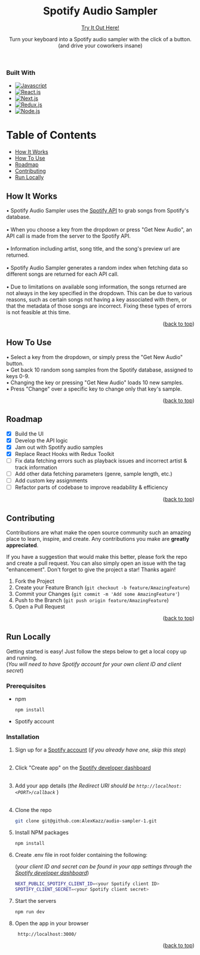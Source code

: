 <!-- [![Contributors][contributors-shield]][contributors-url]
[![Stargazers][stars-shield]][stars-url]
[![Issues][issues-shield]][issues-url] -->

<div>
<h1 align="center">Spotify Audio Sampler</h1>

<p align="center">
<a href="https://audio-sampler-1.vercel.app/">Try It Out Here!</a>
</p>

<p align="center">
Turn your keyboard into a Spotify audio sampler with the click of a button.
<br/>
(and drive your coworkers insane)
</p>
</div>
<br />

### Built With

- [![Javascript][javascript]][javascript-url]
- [![React.js][react.js]][react-url]
- [![Next.js][next.js]][next.js-url]
- [![Redux.js][redux.js]][redux.js-url]
- [![Node.js][node.js]][node.js-url]

# Table of Contents

- [How It Works](#how-it-works)
- [How To Use](#how-to-use)
- [Roadmap](#roadmap)
- [Contributing](#contributing)
- [Run Locally](#run-locally)

## How It Works

• Spotify Audio Sampler uses the <a href="https://developer.spotify.com/">Spotify API</a> to grab songs from Spotify's database.
<br/>
<br/>
• When you choose a key from the dropdown or press "Get New Audio", an API call is made from the server to the Spotify API.
<br/>
<br/>
• Information including artist, song title, and the song's preview url are returned.
<br/>
<br/>
• Spotify Audio Sampler generates a random index when fetching data so different songs are returned for each API call.
<br/>
<br/>
• Due to limitations on available song information, the songs returned are not always in the key specified in the dropdown. This can be due to various reasons, such as certain songs not having a key associated with them, or that the metadata of those songs are incorrect. Fixing these types of errors is not feasible at this time.

<p align="right">(<a href="#table-of-contents">back to top</a>)</p>

## How To Use

• Select a key from the dropdown, or simply press the "Get New Audio" button.
<br/>
• Get back 10 random song samples from the Spotify database, assigned to keys 0-9.
<br/>
• Changing the key or pressing "Get New Audio" loads 10 new samples.
<br/>
• Press "Change" over a specific key to change only that key's sample.

<p align="right">(<a href="#table-of-contents">back to top</a>)</p>

## Roadmap

- [x] Build the UI
- [x] Develop the API logic
- [x] Jam out with Spotify audio samples
- [x] Replace React Hooks with Redux Toolkit
- [ ] Fix data fetching errors such as playback issues and incorrect artist & track information
- [ ] Add other data fetching parameters (genre, sample length, etc.)
- [ ] Add custom key assignments
- [ ] Refactor parts of codebase to improve readability & efficiency

<p align="right">(<a href="#table-of-contents">back to top</a>)</p>

## Contributing

Contributions are what make the open source community such an amazing place to learn, inspire, and create. Any contributions you make are **greatly appreciated**.

If you have a suggestion that would make this better, please fork the repo and create a pull request. You can also simply open an issue with the tag "enhancement".
Don't forget to give the project a star! Thanks again!

1. Fork the Project
2. Create your Feature Branch (`git checkout -b feature/AmazingFeature`)
3. Commit your Changes (`git commit -m 'Add some AmazingFeature'`)
4. Push to the Branch (`git push origin feature/AmazingFeature`)
5. Open a Pull Request

<p align="right">(<a href="#table-of-contents">back to top</a>)</p>

## Run Locally

Getting started is easy! Just follow the steps below to get a local copy up and running.
<br />
(_You will need to have Spotify account for your own client ID and client secret_)

### Prerequisites

- npm
  ```sh
  npm install
  ```
- Spotify account

### Installation

1. Sign up for a <a href='https://open.spotify.com'>Spotify account</a> (_if you already have one, skip this step_)
   <br/>
   <br/>
2. Click "Create app" on the <a href="https://developer.spotify.com/dashboard">Spotify developer dashboard</a>
   <br/>
   <br/>
3. Add your app details (_the Redirect URI should be `http://localhost:<PORT>/callback`_ )
   <br/>
   <br/>
4. Clone the repo
   ```sh
   git clone git@github.com:AlexKazz/audio-sampler-1.git
   ```
5. Install NPM packages
   ```sh
   npm install
   ```
6. Create .env file in root folder containing the following:

   (_your client ID and secret can be found in your app settings through the <a href="https://developer.spotify.com/dashboard">Spotify developer dashboard</a>_)

   ```sh
   NEXT_PUBLIC_SPOTIFY_CLIENT_ID=<your Spotify client ID>
   SPOTIFY_CLIENT_SECRET=<your Spotify client secret>
   ```

7. Start the servers
   ```js
   npm run dev
   ```
8. Open the app in your browser
   ```sh
    http://localhost:3000/
   ```

<p align="right">(<a href="#table-of-contents">back to top</a>)</p>

[contributors-shield]: https://img.shields.io/github/contributors/AlexKazz/audio-sampler-1
[contributors-url]: https://www.linkedin.com/in/alex-kazenoff/
[stars-shield]: https://img.shields.io/github/stars/audio-sampler-1
[stars-url]: https://github.com/AlexKazz/audio-sampler-1
[issues-shield]: https://img.shields.io/github/issues-raw/AlexKazz/audio-sampler-1
[issues-url]: https://github.com/AlexKazz/audio-sampler-1/issues
[react.js]: https://img.shields.io/badge/React-20232A?style=for-the-badge&logo=react&logoColor=61DAFB
[react-url]: https://reactjs.org/
[javascript]: https://img.shields.io/badge/JavaScript-F7DF1E?style=for-the-badge&logo=javascript&logoColor=black
[javascript-url]: https://www.javascript.com/
[node.js]: https://img.shields.io/badge/Node.js-43853D?style=for-the-badge&logo=node.js&logoColor=white
[node.js-url]: https://nodejs.org/en/
[next.js]: https://img.shields.io/badge/next.js-000000?style=for-the-badge&logo=next&logoColor=white
[next.js-url]: https://nextjs.com/
[redux.js]: https://img.shields.io/badge/Redux-593D88?style=for-the-badge&logo=redux&logoColor=white
[redux.js-url]: https://redux-toolkit.js.org/
